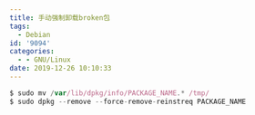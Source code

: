 ```yaml
---
title: 手动强制卸载broken包
tags:
  - Debian
id: '9094'
categories:
  - - GNU/Linux
date: 2019-12-26 10:10:33
---
```



<!-- more -->
```js
$ sudo mv /var/lib/dpkg/info/PACKAGE_NAME.* /tmp/
$ sudo dpkg --remove --force-remove-reinstreq PACKAGE_NAME
```
